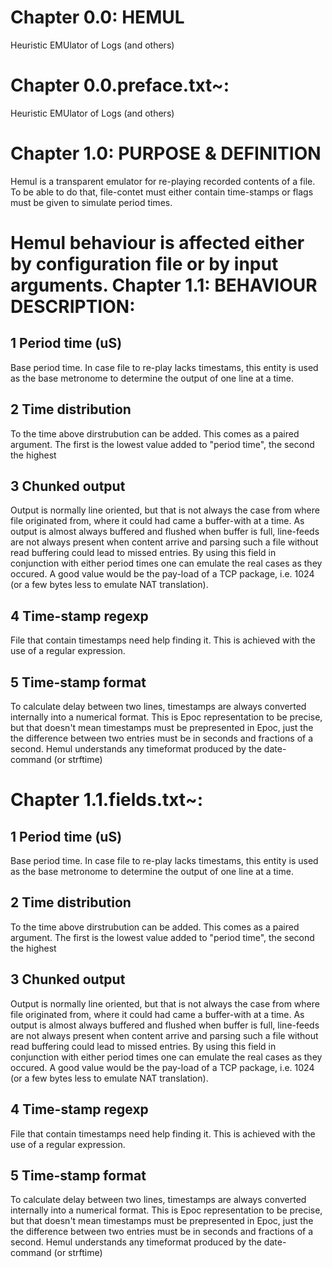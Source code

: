 Chapter 0.0: HEMUL
==================

Heuristic EMUlator of Logs (and others)

Chapter 0.0.preface.txt~: 
==========================


Heuristic EMUlator of Logs (and others)

Chapter 1.0: PURPOSE & DEFINITION
=================================

Hemul is a transparent emulator for re-playing recorded contents of a file.
To be able to do that, file-contet must either contain time-stamps or flags
must be given to simulate period times.

Hemul behaviour is affected either by configuration file or by input
arguments.
Chapter 1.1: BEHAVIOUR DESCRIPTION:
===================================

1 Period time (uS)
------------------
  Base period time. In case file to re-play lacks timestams, this entity is
  used as the base metronome to determine the output of one line at a time.

2 Time distribution
-------------------
  To the time above dirstrubution can be added. This comes as a paired
  argument. The first is the lowest value added to "period time", the second
  the highest

3 Chunked output
----------------
  Output is normally line oriented, but that is not always the case from
  where file originated from, where it could had came a buffer-with at a
  time. As output is almost always buffered and flushed when buffer is
  full, line-feeds are not always present when content arrive and parsing
  such a file without read buffering could lead to missed entries. By using
  this field in conjunction with either period times one can emulate the
  real cases as they occured. A good value would be the pay-load of a TCP
  package, i.e. 1024 (or a few bytes less to emulate NAT translation).
 
4 Time-stamp regexp
-------------------
  File that contain timestamps need help finding it. This is achieved with
  the use of a regular expression.

5 Time-stamp format
-------------------
  To calculate delay between two lines, timestamps are always converted
  internally into a numerical format. This is Epoc representation to be
  precise, but that doesn't mean timestamps must be prepresented in Epoc,
  just the the difference between two entries must be in seconds and
  fractions of a second. Hemul understands any timeformat produced by the
  date-command (or strftime)

Chapter 1.1.fields.txt~: 
=========================


1 Period time (uS)
------------------
  Base period time. In case file to re-play lacks timestams, this entity is
  used as the base metronome to determine the output of one line at a time.

2 Time distribution
-------------------
  To the time above dirstrubution can be added. This comes as a paired
  argument. The first is the lowest value added to "period time", the second
  the highest

3 Chunked output
----------------
  Output is normally line oriented, but that is not always the case from
  where file originated from, where it could had came a buffer-with at a
  time. As output is almost always buffered and flushed when buffer is
  full, line-feeds are not always present when content arrive and parsing
  such a file without read buffering could lead to missed entries. By using
  this field in conjunction with either period times one can emulate the
  real cases as they occured. A good value would be the pay-load of a TCP
  package, i.e. 1024 (or a few bytes less to emulate NAT translation).
  
4 Time-stamp regexp 
-------------------
  File that contain timestamps need help finding it. This is achieved with
  the use of a regular expression.

5 Time-stamp format
-------------------
  To calculate delay between two lines, timestamps are always converted
  internally into a numerical format. This is Epoc representation to be
  precise, but that doesn't mean timestamps must be prepresented in Epoc,
  just the the difference between two entries must be in seconds and
  fractions of a second. Hemul understands any timeformat produced by the
  date-command (or strftime)

